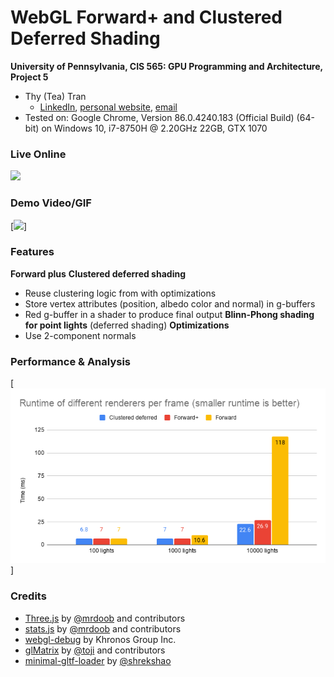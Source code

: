 WebGL Forward+ and Clustered Deferred Shading
======================

**University of Pennsylvania, CIS 565: GPU Programming and Architecture, Project 5**
* Thy (Tea) Tran 
  * [LinkedIn](https://www.linkedin.com/in/thy-tran-97a30b148/), [personal website](https://tatran5.github.io/), [email](thytran316@outlook.com)
* Tested on: Google Chrome, Version 86.0.4240.183 (Official Build) (64-bit) on Windows 10, i7-8750H @ 2.20GHz 22GB, GTX 1070

### Live Online

[![](img/thumb.gif)](http://tatran5.github.io/Project5-WebGL-Forward-Plus-and-Clustered-Deferred)

### Demo Video/GIF

[![](img/allRenders.gif)]

### Features

**Forward plus**
**Clustered deferred shading**
  - Reuse clustering logic from  with optimizations
  - Store vertex attributes (position, albedo color and normal) in g-buffers
  - Red g-buffer in a shader to produce final output
**Blinn-Phong shading for point lights** (deferred shading)
**Optimizations**
  - Use 2-component normals

### Performance & Analysis 

[![](img/renderersRuntime.png)]

### Credits

* [Three.js](https://github.com/mrdoob/three.js) by [@mrdoob](https://github.com/mrdoob) and contributors
* [stats.js](https://github.com/mrdoob/stats.js) by [@mrdoob](https://github.com/mrdoob) and contributors
* [webgl-debug](https://github.com/KhronosGroup/WebGLDeveloperTools) by Khronos Group Inc.
* [glMatrix](https://github.com/toji/gl-matrix) by [@toji](https://github.com/toji) and contributors
* [minimal-gltf-loader](https://github.com/shrekshao/minimal-gltf-loader) by [@shrekshao](https://github.com/shrekshao)
